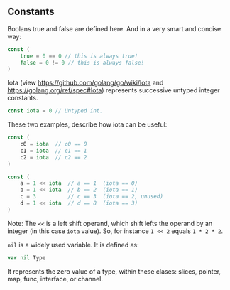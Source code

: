 ## Constants

Boolans true and false are defined here. And in a very smart and concise way:
```go
const (
    true = 0 == 0 // this is always true!
    false = 0 != 0 // this is always false!
)
```
Iota (view https://github.com/golang/go/wiki/Iota and https://golang.org/ref/spec#Iota)
represents successive untyped integer constants.
```go
const iota = 0 // Untyped int.
```
These two examples, describe how iota can be useful:
```go
const (
	c0 = iota  // c0 == 0
	c1 = iota  // c1 == 1
	c2 = iota  // c2 == 2
)

const (
	a = 1 << iota  // a == 1  (iota == 0)
	b = 1 << iota  // b == 2  (iota == 1)
	c = 3          // c == 3  (iota == 2, unused)
	d = 1 << iota  // d == 8  (iota == 3)
)
```
Note: The `<<` is a left shift operand, which shift lefts the operand by an integer
(in this case `iota` value). So, for instance `1 << 2` equals `1 * 2 * 2`.

`nil` is a widely used variable. It is defined as:
```go
var nil Type
```
It represents the zero value of a type, within these clases: slices, pointer,
map, func, interface, or channel.
